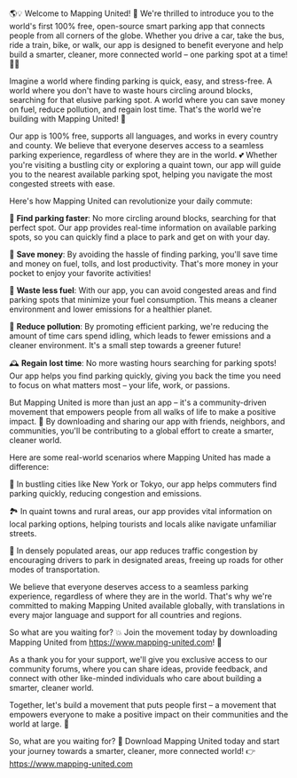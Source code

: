 🌎💡 Welcome to Mapping United! 🌟 We're thrilled to introduce you to the world's first 100% free, open-source smart parking app that connects people from all corners of the globe. Whether you drive a car, take the bus, ride a train, bike, or walk, our app is designed to benefit everyone and help build a smarter, cleaner, more connected world – one parking spot at a time! 🚗💨

Imagine a world where finding parking is quick, easy, and stress-free. A world where you don't have to waste hours circling around blocks, searching for that elusive parking spot. A world where you can save money on fuel, reduce pollution, and regain lost time. That's the world we're building with Mapping United! 🌟

Our app is 100% free, supports all languages, and works in every country and county. We believe that everyone deserves access to a seamless parking experience, regardless of where they are in the world. 💕 Whether you're visiting a bustling city or exploring a quaint town, our app will guide you to the nearest available parking spot, helping you navigate the most congested streets with ease.

Here's how Mapping United can revolutionize your daily commute:

🚗 **Find parking faster**: No more circling around blocks, searching for that perfect spot. Our app provides real-time information on available parking spots, so you can quickly find a place to park and get on with your day.

💸 **Save money**: By avoiding the hassle of finding parking, you'll save time and money on fuel, tolls, and lost productivity. That's more money in your pocket to enjoy your favorite activities!

🌟 **Waste less fuel**: With our app, you can avoid congested areas and find parking spots that minimize your fuel consumption. This means a cleaner environment and lower emissions for a healthier planet.

💨 **Reduce pollution**: By promoting efficient parking, we're reducing the amount of time cars spend idling, which leads to fewer emissions and a cleaner environment. It's a small step towards a greener future!

🕰️ **Regain lost time**: No more wasting hours searching for parking spots! Our app helps you find parking quickly, giving you back the time you need to focus on what matters most – your life, work, or passions.

But Mapping United is more than just an app – it's a community-driven movement that empowers people from all walks of life to make a positive impact. 💪 By downloading and sharing our app with friends, neighbors, and communities, you'll be contributing to a global effort to create a smarter, cleaner world.

Here are some real-world scenarios where Mapping United has made a difference:

🌆 In bustling cities like New York or Tokyo, our app helps commuters find parking quickly, reducing congestion and emissions.

🏞️ In quaint towns and rural areas, our app provides vital information on local parking options, helping tourists and locals alike navigate unfamiliar streets.

🚗 In densely populated areas, our app reduces traffic congestion by encouraging drivers to park in designated areas, freeing up roads for other modes of transportation.

We believe that everyone deserves access to a seamless parking experience, regardless of where they are in the world. That's why we're committed to making Mapping United available globally, with translations in every major language and support for all countries and regions.

So what are you waiting for? 💥 Join the movement today by downloading Mapping United from https://www.mapping-united.com! 📲

As a thank you for your support, we'll give you exclusive access to our community forums, where you can share ideas, provide feedback, and connect with other like-minded individuals who care about building a smarter, cleaner world.

Together, let's build a movement that puts people first – a movement that empowers everyone to make a positive impact on their communities and the world at large. 💪

So, what are you waiting for? 🤔 Download Mapping United today and start your journey towards a smarter, cleaner, more connected world! 👉 https://www.mapping-united.com